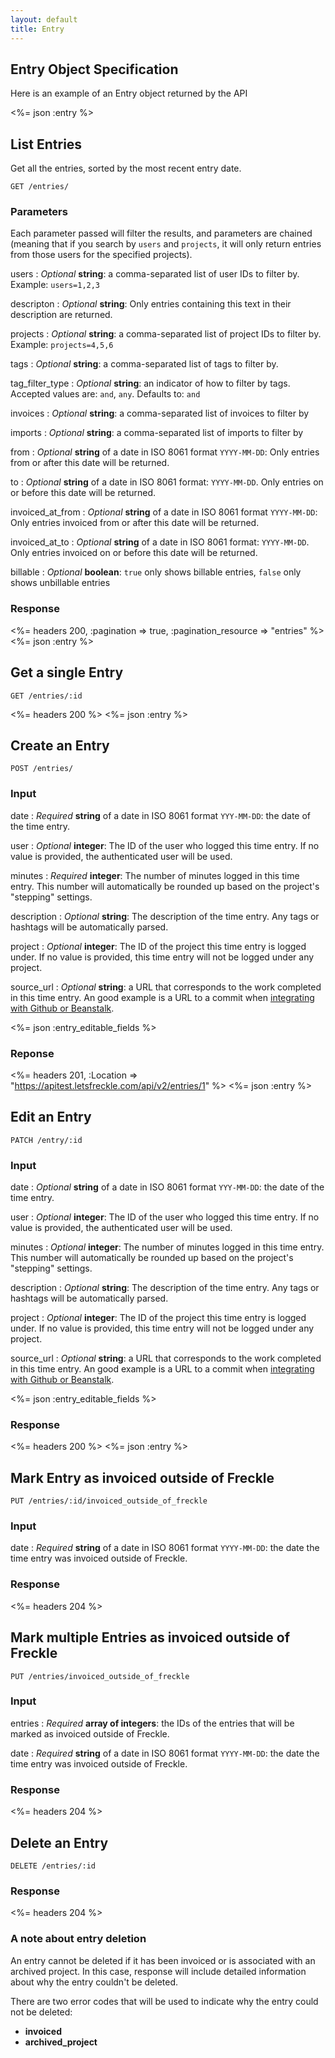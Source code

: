 ```yaml
---
layout: default
title: Entry
---
```


## Entry Object Specification
Here is an example of an Entry object returned by the API

<%= json :entry %>

## List Entries

Get all the entries, sorted by the most recent entry date.

~~~
GET /entries/
~~~

### Parameters

Each parameter passed will filter the results, and parameters are chained (meaning that if you search by `users` and `projects`, it will only return entries from those users for the specified projects).

users
: *Optional* **string**: a comma-separated list of user IDs to filter by.
Example: `users=1,2,3`

descripton
: *Optional* **string**: Only entries containing this text in their description are returned.

projects
: *Optional* **string**: a comma-separated list of project IDs to filter by.
Example: `projects=4,5,6`

tags
: *Optional* **string**: a comma-separated list of tags to filter by.

tag_filter_type
: *Optional* **string**: an indicator of how to filter by tags. Accepted values are: `and`, `any`. Defaults to: `and`

invoices
: *Optional* **string**: a comma-separated list of invoices to filter by

imports
: *Optional* **string**: a comma-separated list of imports to filter by

from
: *Optional* **string** of a date in ISO 8061 format `YYYY-MM-DD`: Only entries from or after this date will be returned.

to
: *Optional* **string** of a date in ISO 8061 format: `YYYY-MM-DD`. Only entries on or before this date will be returned.

invoiced_at_from
: *Optional* **string** of a date in ISO 8061 format `YYYY-MM-DD`: Only entries invoiced from or after this date will be returned.

invoiced_at_to
: *Optional* **string** of a date in ISO 8061 format: `YYYY-MM-DD`. Only entries invoiced on or before this date will be returned.

billable
: *Optional* **boolean**: `true` only shows billable entries, `false` only shows unbillable entries

### Response

<%= headers 200, :pagination => true, :pagination_resource => "entries" %>
<%= json :entry %>

## Get a single Entry

~~~
GET /entries/:id
~~~

<%= headers 200 %>
<%= json :entry %>

## Create an Entry

~~~
POST /entries/
~~~

### Input

date
: *Required* **string** of a date in ISO 8061 format `YYY-MM-DD`: the date of the time entry.

user
: *Optional* **integer**: The ID of the user who logged this time entry. If no value is provided, the authenticated user will be used.

minutes
: *Required* **integer**: The number of minutes logged in this time entry. This number will automatically be rounded up based on the project's "stepping" settings.

description
: *Optional* **string**: The description of the time entry. Any tags or hashtags will be automatically parsed.

project
: *Optional* **integer**: The ID of the project this time entry is logged under. If no value is provided, this time entry will not be logged under any project.

source_url
: *Optional* **string**: a URL that corresponds to the work completed in this time entry. An good example is a URL to a commit when [integrating with Github or Beanstalk](http://help.letsfreckle.com/import-export-api/log-time-from-commit-messages).

<%= json :entry_editable_fields %>

### Reponse

<%= headers 201, :Location => "https://apitest.letsfreckle.com/api/v2/entries/1" %>
<%= json :entry %>

## Edit an Entry

~~~
PATCH /entry/:id
~~~

### Input

date
: *Optional* **string** of a date in ISO 8061 format `YYY-MM-DD`: the date of the time entry.

user
: *Optional* **integer**: The ID of the user who logged this time entry. If no value is provided, the authenticated user will be used.

minutes
: *Optional* **integer**: The number of minutes logged in this time entry. This number will automatically be rounded up based on the project's "stepping" settings.

description
: *Optional* **string**: The description of the time entry. Any tags or hashtags will be automatically parsed.

project
: *Optional* **integer**: The ID of the project this time entry is logged under. If no value is provided, this time entry will not be logged under any project.

source_url
: *Optional* **string**: a URL that corresponds to the work completed in this time entry. An good example is a URL to a commit when [integrating with Github or Beanstalk](http://help.letsfreckle.com/import-export-api/log-time-from-commit-messages).

<%= json :entry_editable_fields %>

### Response

<%= headers 200 %>
<%= json :entry %>

## Mark Entry as invoiced outside of Freckle

~~~
PUT /entries/:id/invoiced_outside_of_freckle
~~~

### Input

date
: *Required* **string** of a date in ISO 8061 format `YYYY-MM-DD`: the date the time entry was invoiced outside of Freckle.

### Response

<%= headers 204 %>

## Mark multiple Entries as invoiced outside of Freckle

~~~
PUT /entries/invoiced_outside_of_freckle
~~~

### Input

entries
: *Required* **array of integers**: the IDs of the entries that will be marked as invoiced outside of Freckle.

date
: *Required* **string** of a date in ISO 8061 format `YYYY-MM-DD`: the date the time entry was invoiced outside of Freckle.

### Response

<%= headers 204 %>

## Delete an Entry

~~~
DELETE /entries/:id
~~~

### Response

<%= headers 204 %>

### A note about entry deletion

An entry cannot be deleted if it has been invoiced or is associated with an archived project. In this case, response will include detailed information about why the entry couldn't be deleted.

There are two error codes that will be used to indicate why the entry could not be deleted:

* **invoiced**
* **archived_project**